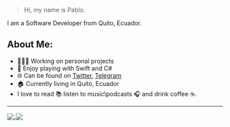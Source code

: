 > Hi, my name is Pablo.

I am a Software Developer from Quito, Ecuador.

## About Me:
- 👨🏻‍💻 Working on personal projects
- 💫 Enjoy playing with Swift and C#
- 🌐 Can be found on [Twitter](https://twitter.com/pablinme), [Telegram](https://t.me/pablinme)
- 🏠 Currently living in Quito, Ecuador
- I love to read 📚 listen to music\podcasts 🎧 and drink coffee ☕️.
------

<a href="https://pableins.com">
  <img align="center" src="https://github-readme-stats.vercel.app/api?username=pablinme&show_icons=true&count_private=true&theme=dark&hide=issues,prs" />
</a>
<a href="https://pableins.com">
  <img align="center" src="https://github-readme-stats.vercel.app/api/top-langs?username=pablinme&count_private=true&theme=dark&hide=cmake" />
</a>
